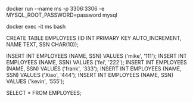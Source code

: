 docker run --name ms -p 3306:3306 -e MYSQL_ROOT_PASSWORD=password mysql

docker exec -it ms bash

CREATE TABLE EMPLOYEES (ID INT PRIMARY KEY AUTO_INCREMENT, NAME TEXT, SSN CHAR(10));

INSERT INT EMPLOYEES (NAME, SSN) VALUES ('mike', '111');
INSERT INT EMPLOYEES (NAME, SSN) VALUES ('fei', '222');
INSERT INT EMPLOYEES (NAME, SSN) VALUES ('frank', '333');
INSERT INT EMPLOYEES (NAME, SSN) VALUES ('Xiao', '444');
INSERT INT EMPLOYEES (NAME, SSN) VALUES ('kevin', '555');

SELECT \* FROM EMPLOYEES;
